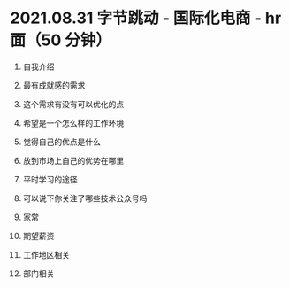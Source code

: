 # 2021.08.31 字节跳动 - 国际化电商 - hr 面（50 分钟）

1. 自我介绍

2. 最有成就感的需求

3. 这个需求有没有可以优化的点

4. 希望是一个怎么样的工作环境

5. 觉得自己的优点是什么

6. 放到市场上自己的优势在哪里

7. 平时学习的途径

8. 可以说下你关注了哪些技术公众号吗

9. 家常

10. 期望薪资

11. 工作地区相关

12. 部门相关

